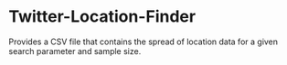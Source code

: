# Twitter-Location-Finder
Provides a CSV file that contains the spread of location data for a given search parameter and sample size.
